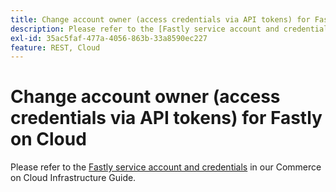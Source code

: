 ```yaml
---
title: Change account owner (access credentials via API tokens) for Fastly on Cloud
description: Please refer to the [Fastly service account and credentials](https://experienceleague.adobe.com/en/docs/commerce-cloud-service/user-guide/cdn/fastly#fastly-service-account-and-credentials) in our developer documentation.
exl-id: 35ac5faf-477a-4056-863b-33a8590ec227
feature: REST, Cloud
---
```

# Change account owner (access credentials via API tokens) for Fastly on Cloud

Please refer to the [Fastly service account and credentials](https://experienceleague.adobe.com/docs/commerce-cloud-service/user-guide/cdn/setup-fastly/fastly-configuration.html?lang=en#test-fastly-credentials) in our Commerce on Cloud Infrastructure Guide.

